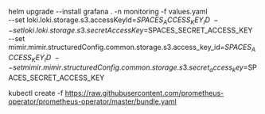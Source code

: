 helm upgrade --install grafana . -n monitoring -f values.yaml \
--set loki.loki.storage.s3.accessKeyId=$SPACES_ACCESS_KEY_ID \
--set loki.loki.storage.s3.secretAccessKey=$SPACES_SECRET_ACCESS_KEY \
--set mimir.mimir.structuredConfig.common.storage.s3.access_key_id=$SPACES_ACCESS_KEY_ID \
--set mimir.mimir.structuredConfig.common.storage.s3.secret_access_key=$SPACES_SECRET_ACCESS_KEY


kubectl create -f https://raw.githubusercontent.com/prometheus-operator/prometheus-operator/master/bundle.yaml
